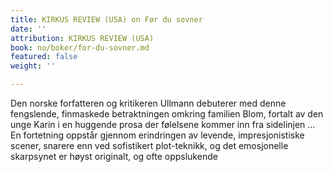 ```yaml
---
title: KIRKUS REVIEW (USA) on Før du sovner
date: ''
attribution: KIRKUS REVIEW (USA)
book: no/boker/for-du-sovner.md
featured: false
weight: ''

---
```

Den norske forfatteren og kritikeren Ullmann debuterer med denne fengslende, finmaskede betraktningen omkring familien Blom, fortalt av den unge Karin i en huggende prosa der følelsene kommer inn fra sidelinjen … En fortetning oppstår gjennom erindringen av levende, impresjonistiske scener, snarere enn ved sofistikert plot-teknikk, og det emosjonelle skarpsynet er høyst originalt, og ofte oppslukende